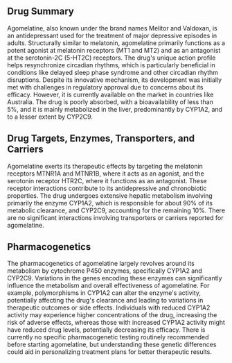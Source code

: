 ## Drug Summary
Agomelatine, also known under the brand names Melitor and Valdoxan, is an antidepressant used for the treatment of major depressive episodes in adults. Structurally similar to melatonin, agomelatine primarily functions as a potent agonist at melatonin receptors (MT1 and MT2) and as an antagonist at the serotonin-2C (5-HT2C) receptors. The drug's unique action profile helps resynchronize circadian rhythms, which is particularly beneficial in conditions like delayed sleep phase syndrome and other circadian rhythm disruptions. Despite its innovative mechanism, its development was initially met with challenges in regulatory approval due to concerns about its efficacy. However, it is currently available on the market in countries like Australia. The drug is poorly absorbed, with a bioavailability of less than 5%, and it is mainly metabolized in the liver, predominantly by CYP1A2, and to a lesser extent by CYP2C9.

## Drug Targets, Enzymes, Transporters, and Carriers
Agomelatine exerts its therapeutic effects by targeting the melatonin receptors MTNR1A and MTNR1B, where it acts as an agonist, and the serotonin receptor HTR2C, where it functions as an antagonist. These receptor interactions contribute to its antidepressive and chronobiotic properties. The drug undergoes extensive hepatic metabolism involving primarily the enzyme CYP1A2, which is responsible for about 90% of its metabolic clearance, and CYP2C9, accounting for the remaining 10%. There are no significant interactions involving transporters or carriers reported for agomelatine.

## Pharmacogenetics
The pharmacogenetics of agomelatine largely revolves around its metabolism by cytochrome P450 enzymes, specifically CYP1A2 and CYP2C9. Variations in the genes encoding these enzymes can significantly influence the metabolism and overall effectiveness of agomelatine. For example, polymorphisms in CYP1A2 can alter the enzyme's activity, potentially affecting the drug's clearance and leading to variations in therapeutic outcomes or side effects. Individuals with reduced CYP1A2 activity may experience higher concentrations of the drug, increasing the risk of adverse effects, whereas those with increased CYP1A2 activity might have reduced drug levels, potentially decreasing its efficacy. There is currently no specific pharmacogenetic testing routinely recommended before starting agomelatine, but understanding these genetic differences could aid in personalizing treatment plans for better therapeutic results.